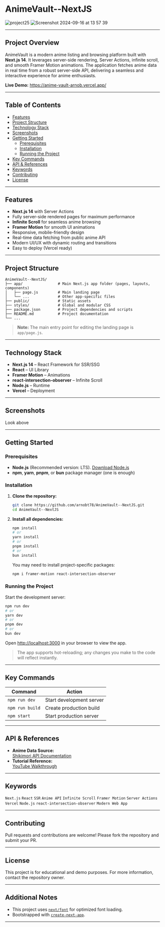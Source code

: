 # AnimeVault--NextJS

![project25](https://github.com/user-attachments/assets/08b14faa-3e9a-4fb2-a794-2e82c35980ac) ![Screenshot 2024-09-16 at 13 57 39](https://github.com/user-attachments/assets/b0ea18a0-e6cd-4d69-b222-018de87b8fe9)

---

## Project Overview

AnimeVault is a modern anime listing and browsing platform built with **Next.js 14**. It leverages server-side rendering, Server Actions, infinite scroll, and smooth Framer Motion animations. The application fetches anime data in real time from a robust server-side API, delivering a seamless and interactive experience for anime enthusiasts.

**Live Demo:** https://anime-vault-arnob.vercel.app/

---

## Table of Contents

- [Features](#features)
- [Project Structure](#project-structure)
- [Technology Stack](#technology-stack)
- [Screenshots](#screenshots)
- [Getting Started](#getting-started)
  - [Prerequisites](#prerequisites)
  - [Installation](#installation)
  - [Running the Project](#running-the-project)
- [Key Commands](#key-commands)
- [API & References](#api--references)
- [Keywords](#keywords)
- [Contributing](#contributing)
- [License](#license)

---

## Features

- **Next.js 14** with Server Actions
- Fully server-side rendered pages for maximum performance
- **Infinite Scroll** for seamless anime browsing
- **Framer Motion** for smooth UI animations
- Responsive, mobile-friendly design
- Real-time data fetching from public anime API
- Modern UI/UX with dynamic routing and transitions
- Easy to deploy (Vercel ready)

---

## Project Structure

```
AnimeVault--NextJS/
├── app/                # Main Next.js app folder (pages, layouts, components)
│   ├── page.js         # Main landing page
│   └── ...             # Other app-specific files
├── public/             # Static assets
├── styles/             # Global and modular CSS
├── package.json        # Project dependencies and scripts
├── README.md           # Project documentation
└── ...
```

> **Note:** The main entry point for editing the landing page is `app/page.js`.

---

## Technology Stack

- **Next.js 14** – React Framework for SSR/SSG
- **React** – UI Library
- **Framer Motion** – Animations
- **react-intersection-observer** – Infinite Scroll
- **Node.js** – Runtime
- **Vercel** – Deployment

---

## Screenshots

Look above

---

## Getting Started

### Prerequisites

- **Node.js** (Recommended version: LTS). [Download Node.js](https://nodejs.org/en/)
- **npm**, **yarn**, **pnpm**, or **bun** package manager (one is enough)

### Installation

1. **Clone the repository:**

   ```bash
   git clone https://github.com/arnobt78/AnimeVault--NextJS.git
   cd AnimeVault--NextJS
   ```

2. **Install all dependencies:**

   ```bash
   npm install
   # or
   yarn install
   # or
   pnpm install
   # or
   bun install
   ```

   You may need to install project-specific packages:

   ```bash
   npm i framer-motion react-intersection-observer
   ```

### Running the Project

Start the development server:

```bash
npm run dev
# or
yarn dev
# or
pnpm dev
# or
bun dev
```

Open [http://localhost:3000](http://localhost:3000) in your browser to view the app.

> The app supports hot-reloading; any changes you make to the code will reflect instantly.

---

## Key Commands

| Command                 | Action                      |
| ----------------------- | -------------------------- |
| `npm run dev`           | Start development server    |
| `npm run build`         | Create production build     |
| `npm start`             | Start production server     |

---

## API & References

- **Anime Data Source:**  
  [Shikimori API Documentation](https://shikimori.one/api/doc/1.0/animes/index)
- **Tutorial Reference:**  
  [YouTube Walkthrough](https://www.youtube.com/watch?v=FKZAXFjxlJI)

---

## Keywords

`Next.js` `React` `SSR` `Anime API` `Infinite Scroll` `Framer Motion` `Server Actions` `Vercel` `Node.js` `react-intersection-observer` `Modern Web App`

---

## Contributing

Pull requests and contributions are welcome! Please fork the repository and submit your PR.

---

## License

This project is for educational and demo purposes. For more information, contact the repository owner.

---

## Additional Notes

- This project uses [`next/font`](https://nextjs.org/docs/basic-features/font-optimization) for optimized font loading.
- Bootstrapped with [`create-next-app`](https://github.com/vercel/next.js/tree/canary/packages/create-next-app).

---
